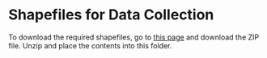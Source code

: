 # Shapefiles for Data Collection

To download the required shapefiles, go to [this page](https://chronicdata.cdc.gov/500-Cities-Places/500-Cities-City-Boundaries/n44h-hy2j) and download the ZIP file. Unzip and place the contents into this folder.
